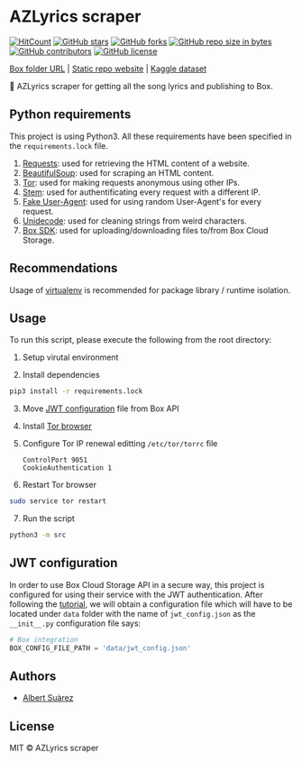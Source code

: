 # AZLyrics scraper

[![HitCount](http://hits.dwyl.io/AlbertSuarez/azlyrics-scraper.svg)](http://hits.dwyl.io/AlbertSuarez/azlyrics-scraper)
[![GitHub stars](https://img.shields.io/github/stars/AlbertSuarez/azlyrics-scraper.svg)](https://GitHub.com/AlbertSuarez/azlyrics-scraper/stargazers/)
[![GitHub forks](https://img.shields.io/github/forks/AlbertSuarez/azlyrics-scraper.svg)](https://GitHub.com/AlbertSuarez/azlyrics-scraper/network/)
[![GitHub repo size in bytes](https://img.shields.io/github/repo-size/AlbertSuarez/azlyrics-scraper.svg)](https://github.com/AlbertSuarez/azlyrics-scraper)
[![GitHub contributors](https://img.shields.io/github/contributors/AlbertSuarez/azlyrics-scraper.svg)](https://GitHub.com/AlbertSuarez/azlyrics-scraper/graphs/contributors/)
[![GitHub license](https://img.shields.io/github/license/AlbertSuarez/azlyrics-scraper.svg)](https://github.com/AlbertSuarez/azlyrics-scraper/blob/master/LICENSE)

[Box folder URL](https://app.box.com/s/vats4n6slxtknuaxz58mxlo6ry8v04pd) | [Static repo website](https://asuarez.dev/azlyrics-scraper/) | [Kaggle dataset](https://www.kaggle.com/albertsuarez/azlyrics)

🎵 AZLyrics scraper for getting all the song lyrics and publishing to Box.

## Python requirements

This project is using Python3. All these requirements have been specified in the `requirements.lock` file.

1. [Requests](https://2.python-requests.org/en/master/): used for retrieving the HTML content of a website.
2. [BeautifulSoup](https://pypi.org/project/beautifulsoup4/): used for scraping an HTML content.
3. [Tor](https://2019.www.torproject.org/docs/debian.html.en): used for making requests anonymous using other IPs.
4. [Stem](https://stem.torproject.org/): used for authentificating every request with a different IP.
5. [Fake User-Agent](https://pypi.org/project/fake-useragent/): used for using random User-Agent's for every request.
6. [Unidecode](https://pypi.org/project/Unidecode/): used for cleaning strings from weird characters.
7. [Box SDK](https://github.com/box/box-python-sdk): used for uploading/downloading files to/from Box Cloud Storage.

## Recommendations

Usage of [virtualenv](https://realpython.com/blog/python/python-virtual-environments-a-primer/) is recommended for package library / runtime isolation.

## Usage

To run this script, please execute the following from the root directory:

1. Setup virutal environment

2. Install dependencies

  ```bash
  pip3 install -r requirements.lock
  ```

3. Move [JWT configuration](#jwt-configuration) file from Box API

4. Install [Tor browser](https://2019.www.torproject.org/docs/debian.html.en)

5. Configure Tor IP renewal editting `/etc/tor/torrc` file

   ```
   ControlPort 9051
   CookieAuthentication 1
   ```

6. Restart Tor browser

  ```bash
  sudo service tor restart
  ```

7. Run the script

  ```bash
  python3 -m src
  ```

## JWT configuration

In order to use Box Cloud Storage API in a secure way, this project is configured for using their service with the JWT authentication. After following the [tutorial](https://developer.box.com/docs/construct-jwt-claim-manually), we will obtain a configuration file which will have to be located under `data` folder with the name of `jwt_config.json` as the `__init__.py` configuration file says:

```python
# Box integration
BOX_CONFIG_FILE_PATH = 'data/jwt_config.json'
```

## Authors

- [Albert Suàrez](https://github.com/AlbertSuarez)

## License

MIT © AZLyrics scraper
